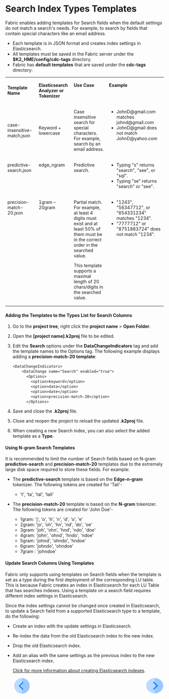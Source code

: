 # Search Index Types Templates

Fabric enables adding templates for Search fields when the default settings do not match a search's needs. For example, to search by fields that contain special characters like an email address. 
-  Each template is in JSON format and creates index settings in Elasticsearch.
-  All templates must be saved in the Fabric server under the **$K2_HME/config/cdc-tags** directory.
-  Fabric has  **default templates** that are saved under the **cdc-tags** directory:

<table width="900pxl">
<tbody>
<tr>
<td width="150pxl">
<p><strong>Template Name</strong></p>
</td>
<td width="150pxl">
<p><strong>Elasticsearch Analyzer or Tokenizer</strong></p>
</td>
<td valign="top" width="300pxl">
<p><strong>Use Case</strong></p>
</td>
<td valign="top" width="300pxl">
<p><strong>Example</strong></p>
</td>
</tr>
<tr>
<td width="150pxl">
<p>case-insensitive-match.json</p>
</td>
<td width="150pxl">
<p>Keyword + lowercase</p>
</td>
<td valign="top" width="300pxl">
<p>Case insensitive search for special characters. For example, search by an email address.</p>
</td>
<td valign="top" width="300pxl">
<ul>
<li>JohnD@gmail.com matches johnd@gmail.com</li>
<li>JohnD@gmail does not match JohnD@yahoo.com</li>
</ul>
</td>
</tr>
<tr>
<td valign="top" width="150pxl">
<p>predictive-search.json</p>
</td>
<td valign="top" width="150pxl">
<p>edge_ngram</p>
</td>
<td valign="top" width="300pxl">
<p>Predictive search.</p>
</td>
<td valign="top" width="300pxl">
<ul>
<li>Typing "s" returns "search", "see", or "sql".</li>
<li>Typing "se" returns "search" or "see".</li>
</ul>
</td>
</tr>
<tr>
<td valign="top" width="150pxl">
<p>precision-match-20.json</p>
</td>
<td valign="top" width="150pxl">
<p>1gram &ndash; 20gram</p>
</td>
<td valign="top" width="300pxl">
<p>Partial match. For example, at least 4 digits must exist and at least 50% of them must be in the correct order in the searched value.</p>
<p>This template supports a maximal length of 20 chars/digits in the searched value.</p>
</td>
<td valign="top" width="300pxl">
<ul>
<li>"1243", "56347712", or "654331234" matches "1234".</li>
<li>"7777712" or "8751883724" does not match "1234".</li>
</ul>
</td>
</tr>
</tbody>
</table>



#### Adding the Templates to the Types List for Search Columns

1. Go to the **project tree**, right click the **project name** >  **Open Folder**. 

2. Open the **[project name].k2proj** file to be edited.

3. Edit the **Search** options under the **DataChangeIndicators** tag and add the template names to the Options tag. The following example displays adding a **precision-match-20 template**:

   ```
   <DataChangeIndicators>
       <DataChange name="Search" enabled="true">
         <Options>
           <option>keyword</option>
           <option>data</option>
           <option>date</option>
           <option>precision-match-20</option>
         </Options>
   ```

   

4. Save and close the **.k2proj** file.

5. Close and reopen the project to reload the updated **.k2proj** file.

6. When creating a new Search index, you can also select the added template as a **Type**.

#### Using N-gram Search Templates

It is recommended to limit the number of Search fields based on N-gram **predictive-search** and **precision-match-20** templates due to the extremely large disk space required to store these fields.
For example: 
- The **predictive-search** template is based on the **Edge-n-gram** tokenizer. The following tokens are created for 'Tali'- 
   - 't', 'ta', 'tal', 'tali' 

- The **precision-match-20** template is based on the **N-gram** tokenizer. The following tokens are created for 'John Doe'-
   - 1gram:  'j', 'o', 'h', 'n', 'd', 'o', 'e'
   - 2gram: 'jo', 'oh', 'hn', 'nd', 'do', 'oe'
   - 3gram: 'joh', 'ohn', 'hnd', 'ndo', 'doe'
   - 4gram: 'john', 'ohnd', 'hndo', 'ndoe'
   - 5gram: 'johnd', 'ohndo', 'hndoe' 
   - 6gram: 'johndo', 'ohndoe' 
   - 7gram : 'johndoe'


#### Update Search Columns Using Templates

Fabric only supports using templates on Search fields when the template is set as a type during the first deployment of the corresponding LU table. This is because Fabric creates an index in Elasticsearch for each LU Table that has searches indexes. Using a template on a search field requires different index settings in Elasticsearch. 

Since the index settings cannot be changed once created in Elasticsearch, to update a Search field from a supported Elasticsearch type to a template, do the following:

- Create an index with the update settings in Elasticsearch.
- Re-index the data from the old Elasticsearch index to the new index.
- Drop the old Elasticsearch index.
- Add an alias with the same settings as the previous index to the new Elasticsearch index.

  

  [Click for more information about creating Elasticsearch indexes](03_creating_elasticsearch_indexes_on_search_fields.md).

  
  
  [![Previous](/articles/images/Previous.png)](03_creating_elasticsearch_indexes_on_search_fields.md)[<img align="right" width="60" height="54" src="/articles/images/Next.png">](05_search_command.md)
